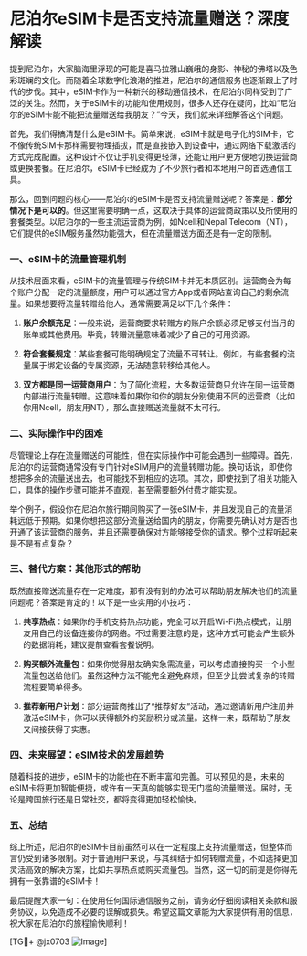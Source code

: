 # 尼泊尔eSIM卡是否支持流量赠送？深度解读

提到尼泊尔，大家脑海里浮现的可能是喜马拉雅山巍峨的身影、神秘的佛塔以及色彩斑斓的文化。而随着全球数字化浪潮的推进，尼泊尔的通信服务也逐渐跟上了时代的步伐。其中，eSIM卡作为一种新兴的移动通信技术，在尼泊尔同样受到了广泛的关注。然而，关于eSIM卡的功能和使用规则，很多人还存在疑问，比如“尼泊尔的eSIM卡能不能把流量赠送给我朋友？”今天，我们就来详细解答这个问题。

首先，我们得搞清楚什么是eSIM卡。简单来说，eSIM卡就是电子化的SIM卡，它不像传统SIM卡那样需要物理插拔，而是直接嵌入到设备中，通过网络下载激活的方式完成配置。这种设计不仅让手机变得更轻薄，还能让用户更方便地切换运营商或更换套餐。在尼泊尔，eSIM卡已经成为了不少旅行者和本地用户的首选通信工具。

那么，回到问题的核心——尼泊尔的eSIM卡是否支持流量赠送呢？答案是：**部分情况下是可以的**。但这里需要明确一点，这取决于具体的运营商政策以及所使用的套餐类型。以尼泊尔的一些主流运营商为例，如Ncell和Nepal Telecom（NT），它们提供的eSIM服务虽然功能强大，但在流量赠送方面还是有一定的限制。

### 一、eSIM卡的流量管理机制

从技术层面来看，eSIM卡的流量管理与传统SIM卡并无本质区别。运营商会为每个账户分配一定的流量额度，用户可以通过官方App或者网站查询自己的剩余流量。如果想要将流量转赠给他人，通常需要满足以下几个条件：

1. **账户余额充足**：一般来说，运营商要求转赠方的账户余额必须足够支付当月的账单或其他费用。毕竟，转赠流量意味着减少了自己的可用资源。
   
2. **符合套餐规定**：某些套餐可能明确规定了流量不可转让。例如，有些套餐的流量属于绑定设备的专属资源，无法随意转移给其他人。

3. **双方都是同一运营商用户**：为了简化流程，大多数运营商只允许在同一运营商内部进行流量转赠。这意味着如果你和你的朋友分别使用不同的运营商（比如你用Ncell，朋友用NT），那么直接赠送流量就不太可行。

### 二、实际操作中的困难

尽管理论上存在流量赠送的可能性，但在实际操作中可能会遇到一些障碍。首先，尼泊尔的运营商通常没有专门针对eSIM用户的流量转赠功能。换句话说，即使你想把多余的流量送出去，也可能找不到相应的选项。其次，即使找到了相关功能入口，具体的操作步骤可能并不直观，甚至需要额外付费才能实现。

举个例子，假设你在尼泊尔旅行期间购买了一张eSIM卡，并且发现自己的流量消耗远低于预期。如果你想把这部分流量送给国内的朋友，你需要先确认对方是否也开通了该运营商的服务，并且还需要确保对方能够接受你的请求。整个过程听起来是不是有点复杂？

### 三、替代方案：其他形式的帮助

既然直接赠送流量存在一定难度，那有没有别的办法可以帮助朋友解决他们的流量问题呢？答案是肯定的！以下是一些实用的小技巧：

1. **共享热点**：如果你的手机支持热点功能，完全可以开启Wi-Fi热点模式，让朋友用自己的设备连接你的网络。不过需要注意的是，这种方式可能会产生额外的数据消耗，建议提前查看套餐说明。

2. **购买额外流量包**：如果你觉得朋友确实急需流量，可以考虑直接购买一个小型流量包送给他们。虽然这种方法不能完全避免麻烦，但至少比尝试复杂的转赠流程要简单得多。

3. **推荐新用户计划**：部分运营商推出了“推荐好友”活动，通过邀请新用户注册并激活eSIM卡，你可以获得额外的奖励积分或流量。这样一来，既帮助了朋友又间接获得了实惠。

### 四、未来展望：eSIM技术的发展趋势

随着科技的进步，eSIM卡的功能也在不断丰富和完善。可以预见的是，未来的eSIM卡将更加智能便捷，或许有一天真的能够实现无门槛的流量赠送。届时，无论是跨国旅行还是日常社交，都将变得更加轻松愉快。

### 五、总结

综上所述，尼泊尔的eSIM卡目前虽然可以在一定程度上支持流量赠送，但整体而言仍受到诸多限制。对于普通用户来说，与其纠结于如何转赠流量，不如选择更加灵活高效的解决方案，比如共享热点或购买流量包。当然，这一切的前提是你得先拥有一张靠谱的eSIM卡！

最后提醒大家一句：在使用任何国际通信服务之前，请务必仔细阅读相关条款和服务协议，以免造成不必要的误解或损失。希望这篇文章能为大家提供有用的信息，祝大家在尼泊尔的旅程愉快顺利！

[TG💪+ @jx0703 ![Image](https://github.com/user-attachments/assets/dbca1d08-cadb-493c-b0ec-ad6f7a83f270)]